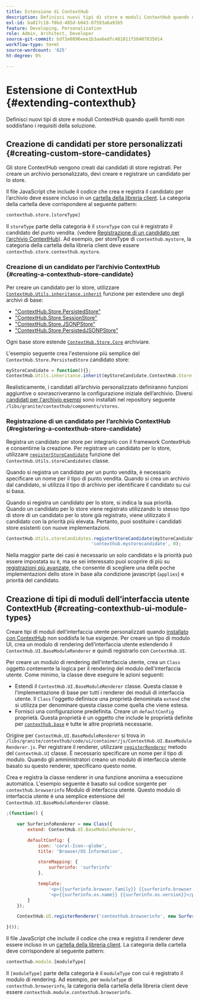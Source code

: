 ```yaml
---
title: Estensione di ContextHub
description: Definisci nuovi tipi di store e moduli ContextHub quando quelli forniti non soddisfano i requisiti della soluzione
exl-id: ba817c18-f8bd-485d-b043-87593a6a93b5
feature: Developing, Personalization
role: Admin, Architect, Developer
source-git-commit: bdf3e0896eee1b3aa6edfc481011f50407835014
workflow-type: tm+mt
source-wordcount: '625'
ht-degree: 0%

---
```


# Estensione di ContextHub {#extending-contexthub}

Definisci nuovi tipi di store e moduli ContextHub quando quelli forniti non soddisfano i requisiti della soluzione.

## Creazione di candidati per store personalizzati {#creating-custom-store-candidates}

Gli store ContextHub vengono creati dai candidati di store registrati. Per creare un archivio personalizzato, devi creare e registrare un candidato per lo store.

Il file JavaScript che include il codice che crea e registra il candidato per l’archivio deve essere incluso in un [cartella della libreria client](/help/implementing/developing/introduction/clientlibs.md). La categoria della cartella deve corrispondere al seguente pattern:

```xml
contexthub.store.[storeType]
```

Il `storeType` parte della categoria è il `storeType` con cui è registrato il candidato del punto vendita. (vedere [Registrazione di un candidato per l’archivio ContextHub](#registering-a-contexthub-store-candidate)). Ad esempio, per storeType di `contexthub.mystore`, la categoria della cartella della libreria client deve essere `contexthub.store.contexthub.mystore`.

### Creazione di un candidato per l’archivio ContextHub {#creating-a-contexthub-store-candidate}

Per creare un candidato per lo store, utilizzare [`ContextHub.Utils.inheritance.inherit`](contexthub-api.md#inherit-child-parent) funzione per estendere uno degli archivi di base:

* [&quot;ContextHub.Store.PersistedStore&quot;](contexthub-api.md#contexthub-store-persistedstore)
* [&quot;ContextHub.Store.SessionStore&quot;](contexthub-api.md#contexthub-store-sessionstore)
* [&quot;ContextHub.Store.JSONPStore&quot;](contexthub-api.md#contexthub-store-jsonpstore)
* [&quot;ContextHub.Store.PersistedJSONPStore&quot;](contexthub-api.md#contexthub-store-persistedjsonpstore)

Ogni base store estende [`ContextHub.Store.Core`](contexthub-api.md#contexthub-store-core) archiviare.

L&#39;esempio seguente crea l&#39;estensione più semplice del `ContextHub.Store.PersistedStore` candidato store:

```javascript
myStoreCandidate = function(){};
ContextHub.Utils.inheritance.inherit(myStoreCandidate,ContextHub.Store.PersistedStore);
```

Realisticamente, i candidati all’archivio personalizzato definiranno funzioni aggiuntive o sovrascriveranno la configurazione iniziale dell’archivio. Diversi [candidati per l&#39;archivio esempi](sample-stores.md) sono installati nel repository seguente `/libs/granite/contexthub/components/stores`.

### Registrazione di un candidato per l’archivio ContextHub {#registering-a-contexthub-store-candidate}

Registra un candidato per store per integrarlo con il framework ContextHub e consentirne la creazione. Per registrare un candidato per lo store, utilizzare [`registerStoreCandidate`](contexthub-api.md#registerstorecandidate-store-storetype-priority-applies) funzione del `ContextHub.Utils.storeCandidates` classe.

Quando si registra un candidato per un punto vendita, è necessario specificare un nome per il tipo di punto vendita. Quando si crea un archivio dal candidato, si utilizza il tipo di archivio per identificare il candidato su cui si basa.

Quando si registra un candidato per lo store, si indica la sua priorità. Quando un candidato per lo store viene registrato utilizzando lo stesso tipo di store di un candidato per lo store già registrato, viene utilizzato il candidato con la priorità più elevata. Pertanto, puoi sostituire i candidati store esistenti con nuove implementazioni.

```javascript
ContextHub.Utils.storeCandidates.registerStoreCandidate(myStoreCandidate,
                                'contexthub.mystorecandidate', 0);
```

Nella maggior parte dei casi è necessario un solo candidato e la priorità può essere impostata su `0`, ma se sei interessato puoi scoprire di più su [registrazioni più avanzate,](contexthub-api.md#registerstorecandidate-store-storetype-priority-applies) che consente di scegliere una delle poche implementazioni dello store in base alla condizione javascript (`applies`) e priorità del candidato.

## Creazione di tipi di moduli dell’interfaccia utente ContextHub {#creating-contexthub-ui-module-types}

Creare tipi di moduli dell’interfaccia utente personalizzati quando [installato con ContextHub](sample-modules.md) non soddisfa le tue esigenze. Per creare un tipo di modulo UI, crea un modulo di rendering dell’interfaccia utente estendendo il `ContextHub.UI.BaseModuleRenderer` e quindi registrarlo con `ContextHub.UI`.

Per creare un modulo di rendering dell’interfaccia utente, crea un `Class` oggetto contenente la logica per il rendering del modulo dell’interfaccia utente. Come minimo, la classe deve eseguire le azioni seguenti:

* Estendi il `ContextHub.UI.BaseModuleRenderer` classe. Questa classe è l’implementazione di base per tutti i renderer dei moduli di interfaccia utente. Il `Class` l&#39;oggetto definisce una proprietà denominata `extend` che si utilizza per denominare questa classe come quella che viene estesa.
* Fornisci una configurazione predefinita. Creare un `defaultConfig` proprietà. Questa proprietà è un oggetto che include le proprietà definite per [`contexthub.base`](sample-modules.md#contexthub-base-ui-module-type) e tutte le altre proprietà necessarie.

Origine per `ContextHub.UI.BaseModuleRenderer` si trova in `/libs/granite/contexthub/code/ui/container/js/ContextHub.UI.BaseModuleRenderer.js`.  Per registrare il renderer, utilizzare [`registerRenderer`](contexthub-api.md#registerrenderer-moduletype-renderer-dontrender) metodo del `ContextHub.UI` classe. È necessario specificare un nome per il tipo di modulo. Quando gli amministratori creano un modulo di interfaccia utente basato su questo renderer, specificano questo nome.

Crea e registra la classe renderer in una funzione anonima a esecuzione automatica. L&#39;esempio seguente è basato sul codice sorgente per `contexthub.browserinfo` Modulo di interfaccia utente. Questo modulo di interfaccia utente è una semplice estensione del `ContextHub.UI.BaseModuleRenderer` classe.

```javascript
;(function() {

    var SurferinfoRenderer = new Class({
        extend: ContextHub.UI.BaseModuleRenderer,

        defaultConfig: {
            icon: 'coral-Icon--globe',
            title: 'Browser/OS Information',

            storeMapping: {
                surferinfo: 'surferinfo'
            },

            template:
                '<p>{{surferinfo.browser.family}} {{surferinfo.browser.version}}</p>' +
                '<p>{{surferinfo.os.name}} {{surferinfo.os.version}}</p>'
        }
    });

    ContextHub.UI.registerRenderer('contexthub.browserinfo', new SurferinfoRenderer());

}());
```

Il file JavaScript che include il codice che crea e registra il renderer deve essere incluso in un [cartella della libreria client](/help/implementing/developing/introduction/clientlibs.md). La categoria della cartella deve corrispondere al seguente pattern:

```javascript
contexthub.module.[moduleType]
```

Il `[moduleType]` parte della categoria è il `moduleType` con cui è registrato il modulo di rendering. Ad esempio, per `moduleType` di `contexthub.browserinfo`, la categoria della cartella della libreria client deve essere `contexthub.module.contexthub.browserinfo`.
